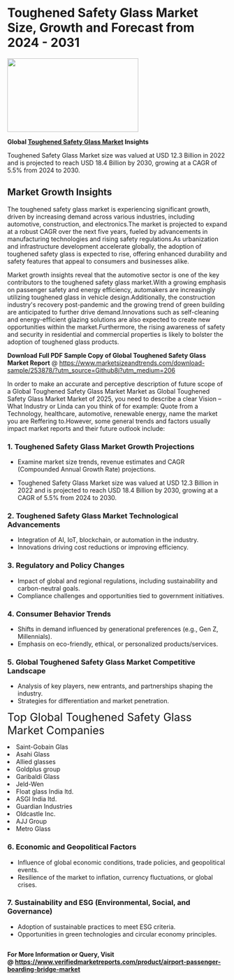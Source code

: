 <H1>Toughened Safety Glass Market Size, Growth and Forecast from 2024 - 2031</H1><img class="aligncenter size-medium wp-image-584254" src="https://thirdeyenews.in/wp-content/uploads/2024/09/Global-Market-Research-300x168.jpeg" alt="" width="300" height="168" /><p><strong>Global&nbsp;<a href="https://www.marketsizeandtrends.com/download-sample/253878/?utm_source=Github8j?utm_medium=206">Toughened Safety Glass Market</a> Insights</strong></p><p>Toughened Safety Glass Market size was valued at USD 12.3 Billion in 2022 and is projected to reach USD 18.4 Billion by 2030, growing at a CAGR of 5.5% from 2024 to 2030.</p><p><h2>Market Growth Insights</h2> <p>The toughened safety glass market is experiencing significant growth, driven by increasing demand across various industries, including automotive, construction, and electronics.The market is projected to expand at a robust CAGR over the next five years, fueled by advancements in manufacturing technologies and rising safety regulations.As urbanization and infrastructure development accelerate globally, the adoption of toughened safety glass is expected to rise, offering enhanced durability and safety features that appeal to consumers and businesses alike.</p> <p>Market growth insights reveal that the automotive sector is one of the key contributors to the toughened safety glass market.With a growing emphasis on passenger safety and energy efficiency, automakers are increasingly utilizing toughened glass in vehicle design.Additionally, the construction industry's recovery post-pandemic and the growing trend of green building are anticipated to further drive demand.Innovations such as self-cleaning and energy-efficient glazing solutions are also expected to create new opportunities within the market.Furthermore, the rising awareness of safety and security in residential and commercial properties is likely to bolster the adoption of toughened glass products.</p> <p><span class=""><strong>Download Full PDF Sample Copy of Global Toughened Safety Glass Market Report</strong> @ <a href="https://www.marketsizeandtrends.com/download-sample/253878/?utm_source=Github8j?utm_medium=206" target="_blank">https://www.marketsizeandtrends.com/download-sample/253878/?utm_source=Github8j?utm_medium=206</a></span></p><p>In order to make an accurate and perceptive description of future scope of a Global&nbsp;Toughened Safety Glass Market Market as Global&nbsp;Toughened Safety Glass Market Market of 2025, you need to describe a clear Vision &ndash; What Industry or Linda can you think of for example: Quote from a Technology, healthcare, automotive, renewable energy, name the market you are Reffering to.However, some general trends and factors usually impact market reports and their future outlook include:</p><h3>1.&nbsp;<strong>Toughened Safety Glass Market Growth Projections</strong></h3><ul><li>Examine market size trends, revenue estimates and CAGR (Compounded Annual Growth Rate) projections.</li><li><p>Toughened Safety Glass Market size was valued at USD 12.3 Billion in 2022 and is projected to reach USD 18.4 Billion by 2030, growing at a CAGR of 5.5% from 2024 to 2030.</p></li></ul><h3>2.&nbsp;<strong>Toughened Safety Glass Market Technological Advancements</strong></h3><ul><li>Integration of AI, IoT, blockchain, or automation in the industry.</li><li>Innovations driving cost reductions or improving efficiency.</li></ul><h3>3.&nbsp;<strong>Regulatory and Policy Changes</strong></h3><ul><li>Impact of global and regional regulations, including sustainability and carbon-neutral goals.</li><li>Compliance challenges and opportunities tied to government initiatives.</li></ul><h3>4.&nbsp;<strong>Consumer Behavior Trends</strong></h3><ul><li>Shifts in demand influenced by generational preferences (e.g., Gen Z, Millennials).</li><li>Emphasis on eco-friendly, ethical, or personalized products/services.</li></ul><h3>5.&nbsp;<strong>Global Toughened Safety Glass Market Competitive Landscape</strong></h3><ul><li>Analysis of key players, new entrants, and partnerships shaping the industry.</li><li>Strategies for differentiation and market penetration.</li></ul><p data-pm-slice="1 1 []"><span style="color: inherit; font-family: inherit; font-size: 25px;">Top Global Toughened Safety Glass Market Companies</span></p><div class="" data-test-id=""><p><li>Saint-Gobain Glas</li><li> Asahi Glass</li><li> Allied glasses</li><li> Goldplus group</li><li> Garibaldi Glass</li><li> Jeld-Wen</li><li> Float glass India ltd.</li><li> ASGI India ltd.</li><li> Guardian Industries</li><li> Oldcastle Inc.</li><li> AJJ Group</li><li> Metro Glass</li></p></div><h3>6.&nbsp;<strong>Economic and Geopolitical Factors</strong></h3><ul><li>Influence of global economic conditions, trade policies, and geopolitical events.</li><li>Resilience of the market to inflation, currency fluctuations, or global crises.</li></ul><h3>7.&nbsp;<strong>Sustainability and ESG (Environmental, Social, and Governance)</strong></h3><ul><li>Adoption of sustainable practices to meet ESG criteria.</li><li>Opportunities in green technologies and circular economy principles.</li></ul><h2><strong style="font-size: 14px;">For More Information or Query, Visit @&nbsp;</strong><a style="background-color: #ffffff; font-size: 14px;" href="https://www.marketsizeandtrends.com/report/toughened-safety-glass-market/" target="_blank">https://www.verifiedmarketreports.com/product/airport-passenger-boarding-bridge-market</a></h2>
